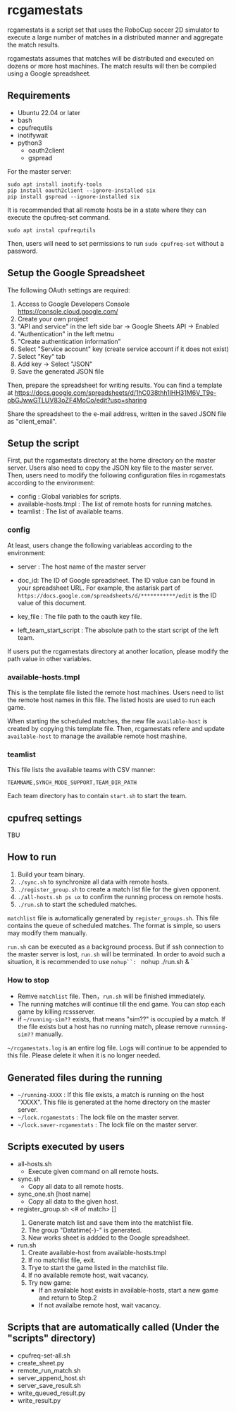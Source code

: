 # rcgamestats

rcgamestats is a script set that uses the RoboCup soccer 2D simulator to execute a large number of matches in a distributed manner and aggregate the match results.

rcgamestats assumes that matches will be distributed and executed on dozens or more host machines.
The match results will then be compiled using a Google spreadsheet.

## Requirements

- Ubuntu 22.04 or later
- bash
- cpufrequtils
- inotifywait
- python3
  - oauth2client
  - gspread

For the master server:
```
sudo apt install inotify-tools
pip install oauth2client --ignore-installed six
pip install gspread --ignore-installed six
```

It is recommended that all remote hosts be in a state where they can execute the cpufreq-set command.
```
sudo apt instal cpufrequtils
```
Then, users will need to set permissions to run `sudo cpufreq-set` without a password.

## Setup the Google Spreadsheet

The following OAuth settings are required:

1. Access to Google Developers Console https://console.cloud.google.com/
1. Create your own project
1. "API and service" in the left side bar -> Google Sheets API -> Enabled
1. "Authentication" in the left metnu
1. "Create authentication information"
  1. Select "Service account" key (create service account if it does not exist)
  1. Select "Key" tab
  1. Add key -> Select "JSON"
  1. Save the generated JSON file

Then, prepare the spreadsheet for writing results.
You can find a template at https://docs.google.com/spreadsheets/d/1hC038thh1lHH31M6V_T9e-obGJwwGTLUV83oZF4MoCo/edit?usp=sharing

Share the spreadsheet to the e-mail address, written in the saved JSON file as "client_email".

## Setup the script

First, put the rcgamestats directory at the home directory on the master server.
Users also need to copy the JSON key file to the master server.
Then, users need to modify the following configuration files in rcgamestats according to the environment:
- config : Global variables for scripts.
- available-hosts.tmpl : The list of remote hosts for running matches.
- teamlist : The list of available teams.


### config

At least, users change the following variableas according to the environment:
- server : The host name of the master server
- doc_id: The ID of Google spreadsheet. The ID value can be found in your spreadsheet URL. For example, the astarisk part of `https://docs.google.com/spreadsheets/d/***********/edit` is the ID value of this document.
- key_file : The file path to the oauth key file.

- left_team_start_script : The absolute path to the start script of the left team.

If users put the rcgamestats directory at another location, please modify the path value in other variables.

### available-hosts.tmpl

This is the template file listed the remote host machines.
Users need to list the remote host names in this file.
The listed hosts are used to run each game.

When starting the scheduled matches, the new file `available-host` is created by copying this template file.
Then, rcgamestats refere and update `available-host` to manage the available remote host mashine.

### teamlist

This file lists the available teams with CSV manner:

    TEAMNAME,SYNCH_MODE_SUPPORT,TEAM_DIR_PATH

Each team directory has to contain `start.sh` to start the team.


## cpufreq settings

TBU

## How to run
1. Build your team binary.
1. `./sync.sh` to synchronize all data with remote hosts.
1. `./register_group.sh` to create a match list file for the given opponent.
1. `./all-hosts.sh ps ux` to confirm the running process on remote hosts.
1. `./run.sh` to start the scheduled matches.


`matchlist` file is automatically generated by `register_groups.sh`. 
This file contains the queue of scheduled matches.
The format is simple, so users may modify them manually.

`run.sh` can be executed as a background process.
But if ssh connection to the master server is lost, `run.sh` will be terminated.
In order to avoid such a situation, it is recommended to use `nohup``:
`
nohup ./run.sh &
`

### How to stop

- Remve `matchlist` file. Then，`run.sh` will be finished immediately.
- The running matches will continue till the end game. You can stop each game by killing rcssserver.
- if `~/running-sim??` exists, that means "sim??" is occupied by a match. If the file exists but a host has no running match, please remove `runnning-sim??` manually.

`~/rcgamestats.log` is an entire log file.
Logs will continue to be appended to this file.
Please delete it when it is no longer needed.


## Generated files during the running
- `~/running-XXXX` : If this file exists, a match is running on the host "XXXX". This file is generated at the home directory on the master server.
- `~/lock.rcgamestats` : The lock file on the master server.
- `~/lock.saver-rcgamestats` : The lock file on the master server.

## Scripts executed by users
- all-hosts.sh <command>
    - Execute given command on all remote hosts.
- sync.sh
    - Copy all data to all remote hosts.
- sync_one.sh [host name]
    - Copy all data to the given host.
- register_group.sh <opponent name> <# of match> [<group tag>]
    1. Generate match list and save them into the matchlist file.
	1. The group "Datatime(-<group tag>)-<opponent name>" is generated.
	1. New works sheet is addded to the Google spreadsheet.
- run.sh
    1. Create available-host from available-hosts.tmpl
	1. If no matchlist file, exit.
    1. Trye to start the game listed in the matchlist file.
	1. If no available remote host, wait vacancy.
	1. Try new game:
        - If an available host exists in available-hosts, start a new game and return to Step.2
		- If not availalbe remote host, wait vacancy.

## Scripts that are automatically called (Under the "scripts" directory)
- cpufreq-set-all.sh
- create_sheet.py
- remote_run_match.sh
- server_append_host.sh
- server_save_result.sh
- write_queued_result.py
- write_result.py
